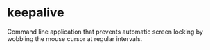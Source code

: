 # keepalive
Command line application that prevents automatic screen locking by wobbling the mouse cursor at regular intervals.
